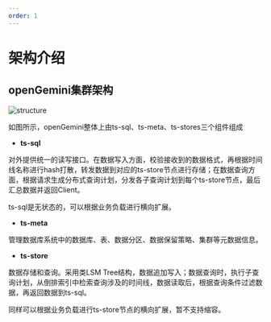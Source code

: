 ```yaml
---
order: 1
---
```


# 架构介绍

## openGemini集群架构

![structure](https://foruda.gitee.com/images/1682675209590994535/58ceef69_1024705.png)

如图所示，openGemini整体上由ts-sql、ts-meta、ts-stores三个组件组成

- **ts-sql**

对外提供统一的读写接口。在数据写入方面，校验接收到的数据格式，再根据时间线名称进行hash打散，转发数据到对应的ts-store节点进行存储；在数据查询方面，根据请求生成分布式查询计划，分发各子查询计划到每个ts-store节点，最后汇总数据并返回Client。

ts-sql是无状态的，可以根据业务负载进行横向扩展。

- **ts-meta**

管理数据库系统中的数据库、表、数据分区、数据保留策略、集群等元数据信息。

- **ts-store**

数据存储和查询。采用类LSM Tree结构，数据追加写入；数据查询时，执行子查询计划，从倒排索引中检索查询涉及的时间线，数据读取后，根据查询条件过滤数据，再返回数据到ts-sql。

同样可以根据业务负载进行ts-store节点的横向扩展，暂不支持缩容。

